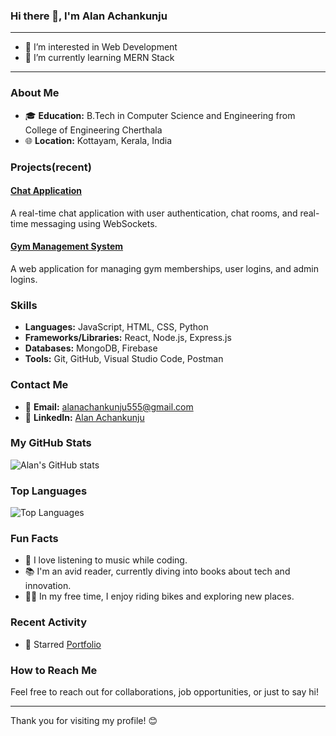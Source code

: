 ### Hi there 👋, I'm Alan Achankunju

---

- 👀 I’m interested in Web Development
- 🌱 I’m currently learning MERN Stack

---

### About Me

- 🎓 **Education:** B.Tech in Computer Science and Engineering from College of Engineering Cherthala
- 🌐 **Location:** Kottayam, Kerala, India

### Projects(recent)

#### [Chat Application](https://github.com/yourusername/chat-application)
A real-time chat application with user authentication, chat rooms, and real-time messaging using WebSockets.

#### [Gym Management System](https://github.com/yourusername/gym-management-78ced)
A web application for managing gym memberships, user logins, and admin logins.

### Skills

- **Languages:** JavaScript, HTML, CSS, Python
- **Frameworks/Libraries:** React, Node.js, Express.js
- **Databases:** MongoDB, Firebase
- **Tools:** Git, GitHub, Visual Studio Code, Postman

### Contact Me

- 📧 **Email:** [alanachankunju555@gmail.com](alanachankunju555@gmail.com)
- 💼 **LinkedIn:** [Alan Achankunju]([https://www.linkedin.com/in/alanachankunju/](https://www.linkedin.com/in/alan-achankunju-33a697226/))

### My GitHub Stats

![Alan's GitHub stats](https://github-readme-stats.vercel.app/api?username=alan8278&show_icons=true&theme=radical)

### Top Languages

![Top Languages](https://github-readme-stats.vercel.app/api/top-langs/?username=alan8278&layout=compact&theme=radical)

### Fun Facts

- 🎵 I love listening to music while coding.
- 📚 I'm an avid reader, currently diving into books about tech and innovation.
- 🚴‍♂️ In my free time, I enjoy riding bikes and exploring new places.

### Recent Activity

- 🌟 Starred [Portfolio](https://github.com/alan8278/PORTFOLIO-WEBSITE)

### How to Reach Me

Feel free to reach out for collaborations, job opportunities, or just to say hi!

---

Thank you for visiting my profile! 😊
